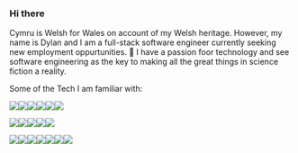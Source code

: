 
### Hi there 

Cymru is Welsh for Wales on account of my Welsh heritage.  However, my name is Dylan and I am a full-stack software engineer currently seeking new employment oppurtunities. 🔭  I have a passion foor technology and see software engineering as the key to making all the great things in science fiction a reality.
  
 Some of the Tech I am familiar with:

<img src="https://img.shields.io/badge/javascript%20-%23323330.svg?&style=for-the-badge&logo=javascript&logoColor=%23F7DF1E"/><img src="https://img.shields.io/badge/C++%20-%2300599C.svg?&style=for-the-badge&logo=C++&logoColor=%23F7DF1E"/><img src="https://img.shields.io/badge/Python%20-%231572B6.svg?&style=for-the-badge&logo=python&logoColor=yellow"/><img src="https://img.shields.io/badge/html5%20-%23E34F26.svg?&style=for-the-badge&logo=html5&logoColor=white"/><img src="https://img.shields.io/badge/css3%20-%231572B6.svg?&style=for-the-badge&logo=css3&logoColor=white"/><img src="https://img.shields.io/badge/react%20-%2320232a.svg?&style=for-the-badge&logo=react&logoColor=%2361DAFB"/>

<img src="https://img.shields.io/badge/node.js%20-%2343853D.svg?&style=for-the-badge&logo=node.js&logoColor=white"/><img src="https://img.shields.io/badge/Next.js%20-%23323330.svg?&style=for-the-badge&logo=Next.js&logoColor=white"/><img src="https://img.shields.io/badge/express.js%20-%23404d59.svg?&style=for-the-badge"/><img src ="https://img.shields.io/badge/MongoDB-%234ea94b.svg?&style=for-the-badge&logo=mongodb&logoColor=white"/><img src="https://img.shields.io/badge/mysql-%2300f.svg?&style=for-the-badge&logo=mysql&logoColor=white"/>

<img src="https://img.shields.io/badge/github%20-%23121011.svg?&style=for-the-badge&logo=github&logoColor=white"/><img src="https://img.shields.io/badge/AWS%20-%23FF9900.svg?&style=for-the-badge&logo=amazon-aws&logoColor=white"/><img src="https://img.shields.io/badge/nginx%20-%23009639.svg?&style=for-the-badge&logo=nginx&logoColor=white"/><img src="https://img.shields.io/badge/Jest5%20-%23E34F26.svg?&style=for-the-badge&logo=Jest&logoColor=white"/><img src="https://img.shields.io/badge/Babel%20-%23F9DC3E.svg?&style=for-the-badge&logo=Babel&logoColor=black"/><img src="https://img.shields.io/badge/Webpack%20-%238DD6F9.svg?&style=for-the-badge&logo=Webpack&logoColor=black"/><img src="https://img.shields.io/badge/Markdown%20-%23323330.svg?&style=for-the-badge&logo=Markdown&logoColor=%FFFFFF"/>


